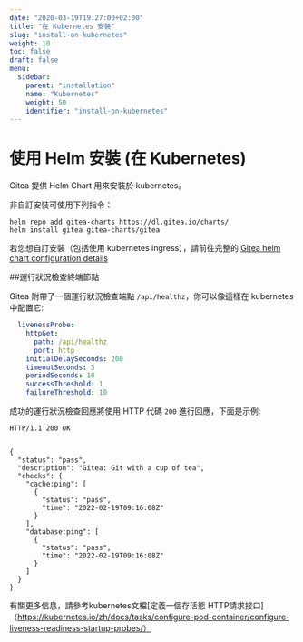 ```yaml
---
date: "2020-03-19T19:27:00+02:00"
title: "在 Kubernetes 安裝"
slug: "install-on-kubernetes"
weight: 10
toc: false
draft: false
menu:
  sidebar:
    parent: "installation"
    name: "Kubernetes"
    weight: 50
    identifier: "install-on-kubernetes"
---
```


# 使用 Helm 安裝 (在 Kubernetes)

Gitea 提供 Helm Chart 用來安裝於 kubernetes。

非自訂安裝可使用下列指令：

```
helm repo add gitea-charts https://dl.gitea.io/charts/
helm install gitea gitea-charts/gitea
```

若您想自訂安裝（包括使用 kubernetes ingress），請前往完整的 [Gitea helm chart configuration details](https://gitea.com/gitea/helm-chart/)

##運行狀況檢查終端節點

Gitea 附帶了一個運行狀況檢查端點 `/api/healthz`，你可以像這樣在 kubernetes 中配置它:

```yaml
  livenessProbe:
    httpGet:
      path: /api/healthz
      port: http
    initialDelaySeconds: 200
    timeoutSeconds: 5
    periodSeconds: 10
    successThreshold: 1
    failureThreshold: 10
```

成功的運行狀況檢查回應將使用 HTTP 代碼 `200` 進行回應，下面是示例:

```
HTTP/1.1 200 OK


{
  "status": "pass",
  "description": "Gitea: Git with a cup of tea",
  "checks": {
    "cache:ping": [
      {
        "status": "pass",
        "time": "2022-02-19T09:16:08Z"
      }
    ],
    "database:ping": [
      {
        "status": "pass",
        "time": "2022-02-19T09:16:08Z"
      }
    ]
  }
}
```

有關更多信息，請參考kubernetes文檔[定義一個存活態 HTTP請求接口]（https://kubernetes.io/zh/docs/tasks/configure-pod-container/configure-liveness-readiness-startup-probes/）
